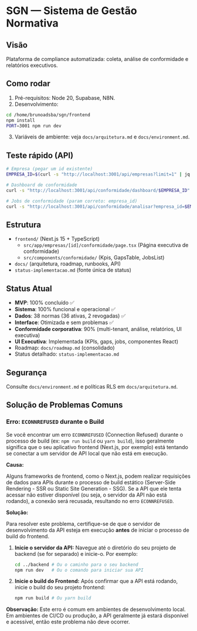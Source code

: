 # SGN — Sistema de Gestão Normativa

## Visão
Plataforma de compliance automatizada: coleta, análise de conformidade e relatórios executivos.

## Como rodar
1) Pré-requisitos: Node 20, Supabase, N8N.
2) Desenvolvimento:
```bash
cd /home/brunoadsba/sgn/frontend
npm install
PORT=3001 npm run dev
```
3) Variáveis de ambiente: veja `docs/arquitetura.md` e `docs/environment.md`.

## Teste rápido (API)
```bash
# Empresa (pegar um id existente)
EMPRESA_ID=$(curl -s "http://localhost:3001/api/empresas?limit=1" | jq -r '.data[0].id')

# Dashboard de conformidade
curl -s "http://localhost:3001/api/conformidade/dashboard/$EMPRESA_ID" | jq .

# Jobs de conformidade (param correto: empresa_id)
curl -s "http://localhost:3001/api/conformidade/analisar?empresa_id=$EMPRESA_ID" | jq .
```

## Estrutura
- `frontend/` (Next.js 15 + TypeScript)
  - `src/app/empresas/[id]/conformidade/page.tsx` (Página executiva de conformidade)
  - `src/components/conformidade/` (Kpis, GapsTable, JobsList)
- `docs/` (arquitetura, roadmap, runbooks, API)
- `status-implementacao.md` (fonte única de status)

## Status Atual
- **MVP**: 100% concluído ✅
- **Sistema**: 100% funcional e operacional ✅
- **Dados**: 38 normas (36 ativas, 2 revogadas) ✅
- **Interface**: Otimizada e sem problemas ✅
- **Conformidade corporativa**: 90% (multi-tenant, análise, relatórios, UI executiva)
- **UI Executiva**: Implementada (KPIs, gaps, jobs, componentes React)
- Roadmap: `docs/roadmap.md` (consolidado)
- Status detalhado: `status-implementacao.md`

## Segurança
Consulte `docs/environment.md` e políticas RLS em `docs/arquitetura.md`.

## Solução de Problemas Comuns

### Erro: `ECONNREFUSED` durante o Build

Se você encontrar um erro `ECONNREFUSED` (Connection Refused) durante o processo de build (ex: `npm run build` ou `yarn build`), isso geralmente significa que o seu aplicativo frontend (Next.js, por exemplo) está tentando se conectar a um servidor de API local que não está em execução.

**Causa:**

Alguns frameworks de frontend, como o Next.js, podem realizar requisições de dados para APIs durante o processo de build estático (Server-Side Rendering - SSR ou Static Site Generation - SSG). Se a API que ele tenta acessar não estiver disponível (ou seja, o servidor da API não está rodando), a conexão será recusada, resultando no erro `ECONNREFUSED`.

**Solução:**

Para resolver este problema, certifique-se de que o servidor de desenvolvimento da API esteja em execução **antes** de iniciar o processo de build do frontend.

1. **Inicie o servidor da API:** Navegue até o diretório do seu projeto de backend (se for separado) e inicie-o. Por exemplo:
   ```bash
   cd ../backend # Ou o caminho para o seu backend
   npm run dev   # Ou o comando para iniciar sua API
   ```
2. **Inicie o build do Frontend:** Após confirmar que a API está rodando, inicie o build do seu projeto frontend:
   ```bash
   npm run build # Ou yarn build
   ```

**Observação:** Este erro é comum em ambientes de desenvolvimento local. Em ambientes de CI/CD ou produção, a API geralmente já estará disponível e acessível, então este problema não deve ocorrer.